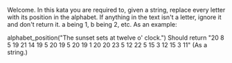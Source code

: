 Welcome. In this kata you are required to, given a string, replace every letter with its position in the alphabet. If anything in the text isn't a letter, ignore it and don't return it. a being 1, b being 2, etc. As an example:

alphabet_position("The sunset sets at twelve o' clock.")
Should return "20 8 5 19 21 14 19 5 20 19 5 20 19 1 20 20 23 5 12 22 5 15 3 12 15 3 11" (As a string.)

